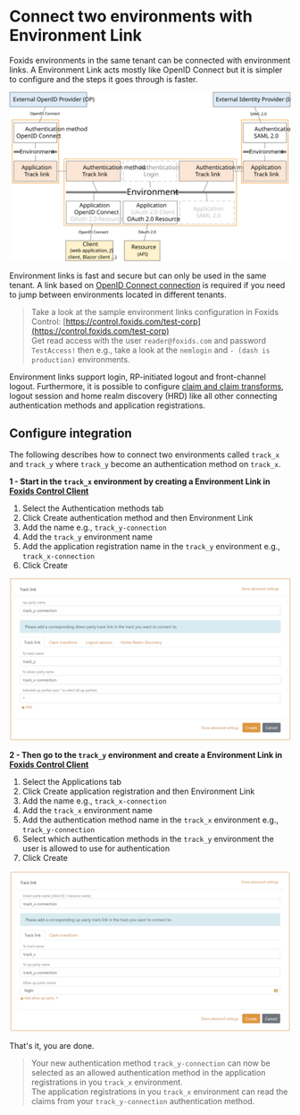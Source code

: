 # Connect two environments with Environment Link

Foxids environments in the same tenant can be connected with environment links. A Environment Link acts mostly like OpenID Connect but it is simpler to configure and the steps it goes through is faster. 

![Environment Link](images/how-to-environment-link.svg)

Environment links is fast and secure but can only be used in the same tenant. A link based on [OpenID Connect connection](howto-oidc-foxids.md) is required if you need to jump between environments located in different tenants.

> Take a look at the sample environment links configuration in Foxids Control: [https://control.foxids.com/test-corp](https://control.foxids.com/test-corp)  
> Get read access with the user `reader@foxids.com` and password `TestAccess!` then e.g., take a look at the `nemlogin` and `- (dash is production)` environments.

Environment links support login, RP-initiated logout and front-channel logout. Furthermore, it is possible to configure [claim and claim transforms](claim.md), logout session and home realm discovery (HRD) like all other connecting authentication methods and application registrations.

## Configure integration

The following describes how to connect two environments called `track_x` and `track_y` where `track_y` become an authentication method on `track_x`.

**1 - Start in the `track_x` environment by creating a Environment Link in [Foxids Control Client](control.md#foxids-control-client)**

1. Select the Authentication methods tab
2. Click Create authentication method and then Environment Link
3. Add the name e.g., `track_y-connection` 
4. Add the `track_y` environment name
5. Add the application registration name in the `track_y` environment e.g., `track_x-connection` 
6. Click Create

![Create Environment Link authentication method](images/howto-environmentlink-foxids-auth-method.png)

**2 - Then go to the `track_y` environment and create a Environment Link in [Foxids Control Client](control.md#foxids-control-client)**

1. Select the Applications tab
2. Click Create application registration and then Environment Link
3. Add the name e.g., `track_x-connection` 
4. Add the `track_x` environment name
5. Add the authentication method name in the `track_x` environment e.g., `track_y-connection` 
6. Select which authentication methods in the `track_y` environment the user is allowed to use for authentication
6. Click Create

![Create Environment Link application registration](images/howto-environmentlink-foxids-app-reg.png)

That's it, you are done. 

> Your new authentication method `track_y-connection` can now be selected as an allowed authentication method in the application registrations in you `track_x` environment.  
> The application registrations in you `track_x` environment can read the claims from your `track_y-connection` authentication method. 